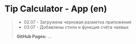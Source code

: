 # Tip Calculator - App (en)

> - 02.07 - Загружена черновая разметка приложения
> - 03.07 - Добавлены стили и функция счёта чаевых
>
> **GitHub Pages:** ...

